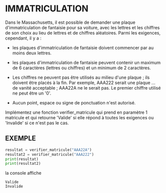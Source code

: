 # IMMATRICULATION

Dans le Massachusetts, il est possible de demander une plaque d'immatriculation de fantaisie pour sa voiture,
avec les lettres et les chiffres de son choix au lieu de lettres et de chiffres aléatoires. Parmi les exigences, cependant, il y a :

- les plaques d'immatriculation de fantaisie doivent commencer par au moins deux lettres.
- les plaques d'immatriculation de fantaisie peuvent contenir un maximum de 6 caractères (lettres ou chiffres) et un minimum de 2 caractères.
- Les chiffres ne peuvent pas être utilisés au milieu d'une plaque ; ils doivent être placés à la fin. Par exemple, AAA222 serait une plaque ... de vanité acceptable ; AAA22A ne le serait pas. Le premier chiffre utilisé ne peut être un '0'.

- Aucun point, espace ou signe de ponctuation n'est autorisé.

Implémentez une fonction verifier_matricule qui prend en paramètre 1 matricule et qui retourne 'Valide' si elle répond à toutes
les exigences ou 'Invalide' si ce n'est pas le cas.

## EXEMPLE

```python
resultat = verifier_matricule("AAA22A")
resultat2 = verifier_matricule("AAA222")
print(resultat)
print(resultat2)
```

la console affiche

```
Valide
Invalide
```
